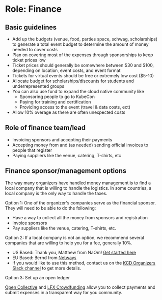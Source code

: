 # Role: Finance

## Basic guidelines

* Add up the budgets (venue, food, parties space, schwag, scholarships) to generate a total event budget to determine the amount of money needed to cover costs
* Plan on covering most of the expenses through sponsorships to keep ticket prices low
* Ticket prices should generally be somewhere between $30 and $100, depending on location, event costs, and event format
* Tickets for virtual events should be free or extremely low cost ($5-10)
* Allocate budget for scholarships/discounts for students and underrepresented groups
* You can also use fund to expand the cloud native community like 
  * Sponsoring people to go to KubeCon
  * Paying for training and certification
  * Providing access to the event (travel & data costs, ect)
* Allow 10% overage as there are often unexpected costs

## Role of finance team/lead

* Invoicing sponsors and accepting their payments
* Accepting money from and (as needed) sending official invoices to people that register
* Paying suppliers like the venue, catering, T-shirts, etc

## Finance sponsor/management options

The way many  organizers have handled money management is to find a local company that is willing to handle the logistics. In some countries, a local company is the only way to handle the taxes.

Option 1: One of the organizer's companies serve as the financial sponsor. They will need to be able to do the following:

* Have a way to collect all the money from sponsors and registration
* Invoice sponsors 
* Pay suppliers like the venue, catering, T-shirts, etc.

Option 2: If a local company is not an option, we recommend several companies that are willing to help you for a fee, generally 10%. 

* US Based: Thank you, Matthew from NaOm! [Get started here](https://www.naomlab.com/do-you-need-a-fiscal-sponsor/)
* EU Based: Bernd from [Netways](http://www.netways.com)
* If you would like to use this method, contact us on the [KCD Organizers Slack channel](https://cloud-native.slack.com/archives/CN6LBV16G) to get more details.

Option 3: Set up an open ledger

[Open Collective](https://opencollective.com/) and [LFX Crowdfunding](https://crowdfunding.lfx.linuxfoundation.org/#events) allow you to collect payments and submit expenses in a transparent way for you community.


